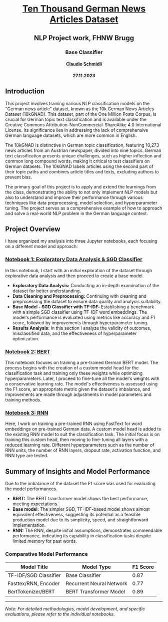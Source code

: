 <h1><center><a href="https://tblock.github.io/10kGNAD/">Ten Thousand German News Articles Dataset</a></center></h1>
<h2><center>NLP Project work, FHNW Brugg</center></h2>
<h3><center>Base Classifier</center></h3>
<h4><center>Claudio Schmidli</center></h4>
<h4><center>27.11.2023</center></h4>

## Introduction
This project involves training various NLP classification models on the "German news article" dataset, known as the 10k German News Articles Dataset (10kGNAD). This dataset, part of the One Million Posts Corpus, is crucial for German topic text classification and is available under the Creative Commons Attribution-NonCommercial-ShareAlike 4.0 International License. Its significance lies in addressing the lack of comprehensive German language datasets, which are more common in English.

The 10kGNAD is distinctive in German topic classification, featuring 10,273 news articles from an Austrian newspaper, divided into nine topics. German text classification presents unique challenges, such as higher inflection and common long compound words, making it critical to test classifiers on German datasets. The 10kGNAD labels articles using the second part of their topic paths and combines article titles and texts, excluding authors to prevent bias.

The primary goal of this project is to apply and extend the learnings from the class, demonstrating the ability to not only implement NLP models but also to understand and improve their performance through various techniques like data preprocessing, model selection, and hyperparameter tuning. The project serves as a comprehensive example of how to approach and solve a real-world NLP problem in the German language context.


## Project Overview
I have organized my analysis into three Jupyter notebooks, each focusing on a different model and approach:

### [Notebook 1: Exploratory Data Analysis & SGD Classifier](Base_model.ipynb)

In this notebook, I start with an initial exploration of the dataset through explorative data analysis and then proceed to create a base model.
- **Exploratory Data Analysis:** Conducting an in-depth examination of the dataset for better understanding.
- **Data Cleaning and Preprocessing:** Continuing with cleaning and preprocessing the dataset to ensure data quality and analysis suitability.
- **Base Model - SGD Classifier with TF-IDF:** Establishing a benchmark with a simple SGD classifier using TF-IDF word embeddings. The model's performance is evaluated using metrics like accuracy and F1 score, followed by improvements through hyperparameter tuning.
- **Results Analysis:** In this section I analyze the validity of outcomes, misclassified data, and the effectiveness of hyperparameter optimization.

### [Notebook 2: BERT](BERT_model.ipynb)
This notebook focuses on training a pre-trained German BERT model. The process begins with the creation of a custom model head for the classification task and training only these weights while optimizing hyperparameters. Later, I proceed to fine-tune all the model's weights with a conservative learning rate. The model's effectiveness is assessed using the F1 score, an appropriate metric given the dataset's imbalance, and improvements are made through adjustments in model parameters and training methods.

### [Notebook 3: RNN](RNN_model.ipynb)
Here, I work on training a pre-trained RNN using FastText for word embeddings on pre-trained German data. A custom model head is added to the existing RNN model to suit the classification task. The initial focus is on training this custom head, then moving to fine-tuning all layers with a reduced learning rate. Different hyperparameters such as the number of RNN units, the number of RNN layers, dropout rate, activation function, and RNN type are tested.

## Summary of Insights and Model Performance
Due to the imbalance of the dataset the F1 score was used for evaluating the model performances.
- **BERT:** The BERT transformer model shows the best performance, meeting expectations.
- **Base model:** The simpler SGD, TF-IDF-based model shows almost equivalent effectiveness, suggesting its potential as a feasible production model due to its simplicity, speed, and straightforward implementation.
- **RNN:** The RNN, despite initial assumptions, demonstrates commendable performance, indicating its capability in classification tasks despite limited memory for past words.


### Comparative Model Performance

| Model Title                | Model Type                         | F1 Score |
| -------------------------- | ---------------------------------- | -------- |
| TF-IDF/SGD Classifier      | Base Classifier                    | 0.87     |
| Fasttex/RNN, Encoder       | Recurrent Neural Network           | 0.77     |
| BertTokenizer/BERT         | BERT Transformer Model             | 0.89     |


---
*Note: For detailed methodologies, model development, and specific evaluations, please refer to the individual notebooks.*
